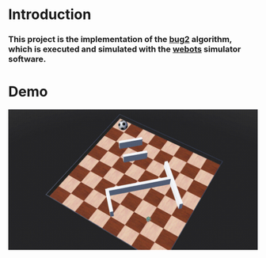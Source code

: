 # Introduction

### This project is the implementation of the [bug2](https://www.cs.cmu.edu/~motionplanning/lecture/Chap2-Bug-Alg_howie.pdf) algorithm, which is executed and simulated with the [webots](https://github.com/cyberbotics/webots) simulator software.

# Demo
![](/test.gif)